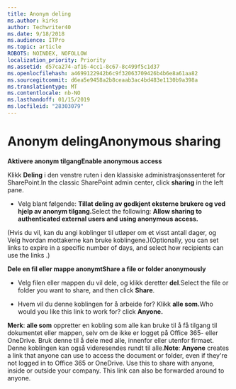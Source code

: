 ```yaml
---
title: Anonym deling
ms.author: kirks
author: Techwriter40
ms.date: 9/18/2018
ms.audience: ITPro
ms.topic: article
ROBOTS: NOINDEX, NOFOLLOW
localization_priority: Priority
ms.assetid: d57ca274-af16-4cc1-8c67-8c499f5c1d37
ms.openlocfilehash: a4699122942b6c9f32063709426b4b6e8a61aa82
ms.sourcegitcommit: d6ea5e9458a2b8ceaab3ac4bd483e1130b9a398a
ms.translationtype: MT
ms.contentlocale: nb-NO
ms.lasthandoff: 01/15/2019
ms.locfileid: "28303079"
---
```

# <a name="anonymous-sharing"></a><span data-ttu-id="49e8b-102">Anonym deling</span><span class="sxs-lookup"><span data-stu-id="49e8b-102">Anonymous sharing</span></span>

 <span data-ttu-id="49e8b-103">**Aktivere anonym tilgang**</span><span class="sxs-lookup"><span data-stu-id="49e8b-103">**Enable anonymous access**</span></span>
  
<span data-ttu-id="49e8b-104">Klikk **Deling** i den venstre ruten i den klassiske administrasjonssenteret for SharePoint.</span><span class="sxs-lookup"><span data-stu-id="49e8b-104">In the classic SharePoint admin center, click **sharing** in the left pane.</span></span> 
  
- <span data-ttu-id="49e8b-105">Velg blant følgende: **Tillat deling av godkjent eksterne brukere og ved hjelp av anonym tilgang.**</span><span class="sxs-lookup"><span data-stu-id="49e8b-105">Select the following: **Allow sharing to authenticated external users and using anonymous access.**</span></span>
  
<span data-ttu-id="49e8b-106">(Hvis du vil, kan du angi koblinger til utløper om et visst antall dager, og Velg hvordan mottakerne kan bruke koblingene.)</span><span class="sxs-lookup"><span data-stu-id="49e8b-106">(Optionally, you can set links to expire in a specific number of days, and select how recipients can use the links .)</span></span>
    
 <span data-ttu-id="49e8b-107">**Dele en fil eller mappe anonymt**</span><span class="sxs-lookup"><span data-stu-id="49e8b-107">**Share a file or folder anonymously**</span></span>
  
- <span data-ttu-id="49e8b-108">Velg filen eller mappen du vil dele, og klikk deretter **del**.</span><span class="sxs-lookup"><span data-stu-id="49e8b-108">Select the file or folder you want to share, and then click **Share**.</span></span> 
    
- <span data-ttu-id="49e8b-109">Hvem vil du denne koblingen for å arbeide for? Klikk **alle som.**</span><span class="sxs-lookup"><span data-stu-id="49e8b-109">Who would you like this link to work for? click **Anyone.**</span></span>
  
 <span data-ttu-id="49e8b-p101">**Merk**: **alle som** oppretter en kobling som alle kan bruke til å få tilgang til dokumentet eller mappen, selv om de ikke er logget på Office 365- eller OneDrive. Bruk denne til å dele med alle, innenfor eller utenfor firmaet. Denne koblingen kan også videresendes rundt til alle.</span><span class="sxs-lookup"><span data-stu-id="49e8b-p101">**Note**: **Anyone** creates a link that anyone can use to access the document or folder, even if they're not logged in to Office 365 or OneDrive. Use this to share with anyone, inside or outside your company. This link can also be forwarded around to anyone.</span></span> 
    

